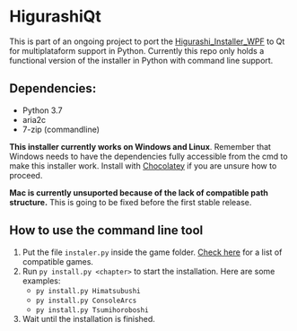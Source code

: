 # HigurashiQt

This is part of an ongoing project to port the 
[Higurashi_Installer_WPF](https://github.com/07th-mod/Higurashi_Installer_WPF) to Qt for multiplataform 
support in Python. Currently this repo only holds a functional version of the installer in Python with 
command line support.

## Dependencies:

* Python 3.7
* aria2c
* 7-zip (commandline)

**This installer currently works on Windows and Linux**. Remember that Windows needs to have the 
dependencies fully accessible from the cmd to make this installer work. Install with 
[Chocolatey](https://chocolatey.org/) if you are unsure how to proceed.

**Mac is currently unsuported because of the lack of compatible path structure.** This is going to be 
fixed before the first stable release.

## How to use the command line tool

1. Put the file ``instaler.py`` inside the game folder. [Check 
here](http://07th-mod.com/wiki/Higurashi/Higurashi-Getting-started/) for a list of compatible games.
2. Run ``py install.py <chapter>`` to start the installation. Here are some examples:
	* ``py install.py Himatsubushi``
	* ``py install.py ConsoleArcs``
	* ``py install.py Tsumihoroboshi``
3. Wait until the installation is finished.
